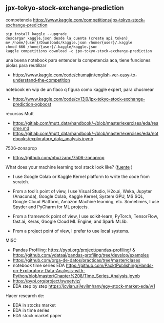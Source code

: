## jpx-tokyo-stock-exchange-prediction

competencia https://www.kaggle.com/competitions/jpx-tokyo-stock-exchange-prediction

```
pip install kaggle --upgrade
descargar kaggle.json desde la cuenta (create api token)
mv /home/{user}/Downloads/kaggle.json /home/{user}/.kaggle
chmod 666 /home/{user}/.kaggle/kaggle.json 
kaggle competitions download -c jpx-tokyo-stock-exchange-prediction
```

una buena notebook para entender la competencia aca, tiene funciones piolas para reutilizar
  - https://www.kaggle.com/code/chumajin/english-ver-easy-to-understand-the-competition

notebook en wip de un flaco q figura como kaggle expert, para chusmear
  - https://www.kaggle.com/code/cv13j0/jpx-tokyo-stock-exchange-prediction-xgboost

recursos Mutt
  - https://gitlab.com/mutt_data/handbook/-/blob/master/exercises/eda/readme.md
  - https://gitlab.com/mutt_data/handbook/-/blob/master/exercises/eda/notebooks/exploratory_data_analysis.ipynb

7506-zonaprop
  - https://github.com/nbuzzano/7506-zonaprop

What does your machine learning tool stack look like? ([fuente](https://analyticsindiamag.com/how-i-became-an-ml-hackathon-grandmaster/?utm_source=onesignal&utm_medium=push&utm_campaign=2022-04-21-How-I-became-an)
)

  - I use Google Colab or Kaggle Kernel platform to write the code from scratch. 

  - From a tool’s point of view, I use Visual Studio, H2o.ai, Weka, Jupyter (Anaconda), Google Colab, Kaggle Kernel, System GPU, MS SQL, Google Cloud Platform, Amazon Machine learning, etc. Sometimes, I use Spyder and PyCharm for ML projects. 

  - From a framework point of view, I use scikit-learn, PyTorch, TensorFlow, fast.ai, Keras, Google Cloud ML Engine, and Spark MLlib. 

  - From a project point of view, I prefer to use local systems.


MISC
  - Pandas Profiling: https://pypi.org/project/pandas-profiling/ & https://github.com/ydataai/pandas-profiling/tree/develop/examples
  - https://github.com/orga-de-datos/practicas/tree/master/clases
  - notebook time series EDA https://github.com/PacktPublishing/Hands-on-Exploratory-Data-Analysis-with-Python/blob/master/Chapter%208/Time_Series_Analysis.ipynb
  - https://pypi.org/project/sweetviz/
  - EDA step by step https://jovian.ai/evilmhany/egy-stock-market-eda/v/1

Hacer research de: 
- EDA in stocks market
- EDA in time series
- EDA stock market paper